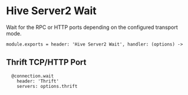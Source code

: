 
# Hive Server2 Wait

Wait for the RPC or HTTP ports depending on the configured transport mode.

    module.exports = header: 'Hive Server2 Wait', handler: (options) ->

## Thrift TCP/HTTP Port

      @connection.wait
        header: 'Thrift'
        servers: options.thrift
